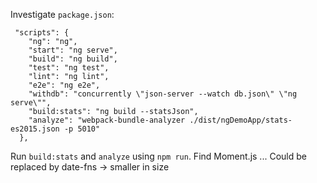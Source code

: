 Investigate `package.json`:

```
 "scripts": {
    "ng": "ng",
    "start": "ng serve",
    "build": "ng build",
    "test": "ng test",
    "lint": "ng lint",
    "e2e": "ng e2e",
    "withdb": "concurrently \"json-server --watch db.json\" \"ng serve\"",
    "build:stats": "ng build --statsJson",
    "analyze": "webpack-bundle-analyzer ./dist/ngDemoApp/stats-es2015.json -p 5010"
  },
```

Run `build:stats` and `analyze` using `npm run`. Find Moment.js ... Could be replaced by date-fns -> smaller in size
